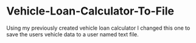 # Vehicle-Loan-Calculator-To-File
Using my previously created vehicle loan calculator I changed this one to save the users vehicle data to a user named text file. 
